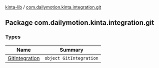 [kinta-lib](../index.md) / [com.dailymotion.kinta.integration.git](./index.md)

## Package com.dailymotion.kinta.integration.git

### Types

| Name | Summary |
|---|---|
| [GitIntegration](-git-integration/index.md) | `object GitIntegration` |
